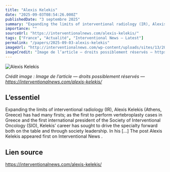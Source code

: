 ```yaml
---
title: "Alexis Kelekis"
date: "2025-09-03T08:54:26.000Z"
publishedDate: "3 septembre 2025"
summary: "Expanding the limits of interventional radiology (IR), Alexis Kelekis (Athens, Greece) has had many firsts; as the first to perform vertebroplasty cases in Greece and the first international president of the Society of Interventional Oncology (SIO), Kelekis’ career has sought to drive the specialty forward both on the table and through society leadership. In his [&#8230;] The post Alexis Kelekis appeared first on Interventional News ."
importance: ""
sourceUrl: "https://interventionalnews.com/alexis-kelekis/"
tags: ["France", "Actualité", "Interventional News — Latest"]
permalink: "/papers/2025-09-03-alexis-kelekis"
imageUrl: "http://interventionalnews.com/wp-content/uploads/sites/13/2025/08/CORRECTED-scaled.jpg"
imageCredit: "Image de l’article — droits possiblement réservés — https://interventionalnews.com/alexis-kelekis/"
---
```


![Alexis Kelekis](http://interventionalnews.com/wp-content/uploads/sites/13/2025/08/CORRECTED-scaled.jpg)

*Crédit image : Image de l’article — droits possiblement réservés — https://interventionalnews.com/alexis-kelekis/*

## L’essentiel

Expanding the limits of interventional radiology (IR), Alexis Kelekis (Athens, Greece) has had many firsts; as the first to perform vertebroplasty cases in Greece and the first international president of the Society of Interventional Oncology (SIO), Kelekis’ career has sought to drive the specialty forward both on the table and through society leadership. In his [&#8230;] The post Alexis Kelekis appeared first on Interventional News .

## Lien source

https://interventionalnews.com/alexis-kelekis/
